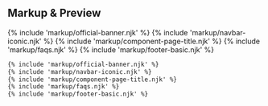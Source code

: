 ﻿## Markup & Preview

{% include 'markup/official-banner.njk' %}
{% include 'markup/navbar-iconic.njk' %}
{% include 'markup/component-page-title.njk' %}
{% include 'markup/faqs.njk' %}
{% include 'markup/footer-basic.njk' %}

``` html
{% include 'markup/official-banner.njk' %}
{% include 'markup/navbar-iconic.njk' %}
{% include 'markup/component-page-title.njk' %}
{% include 'markup/faqs.njk' %}
{% include 'markup/footer-basic.njk' %}
```
